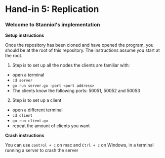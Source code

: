 # Hand-in 5: Replication

### Welcome to Stanniol's implementation

**Setup instructions**

Once the repository has been cloned and have opened the program, you should be at the root of this repository.
The instructions assume you start at the root.

1. Step is to set up all the nodes the clients are familiar with:
- open a terminal
- `cd server`
- `go run server.go -port <port address>`
- The clients know the following ports: 50051, 50052 and 50053

2. Step is to set up a client
- open a different terminal
- `cd client`
- `go run client.go`
- repeat the amount of clients you want

**Crash instructions**

You can use `control + c` on mac and  `Ctrl + c` on Windows, in a terminal running a server to crash the server

